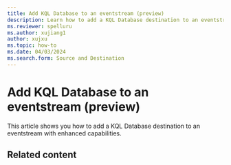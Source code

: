 ```yaml
---
title: Add KQL Database to an eventstream (preview)
description: Learn how to add a KQL Database destination to an eventstream with enhanced capabilities.
ms.reviewer: spelluru
ms.author: xujiang1
author: xujxu
ms.topic: how-to
ms.date: 04/03/2024
ms.search.form: Source and Destination
---
```


# Add KQL Database to an eventstream (preview)
This article shows you how to add a KQL Database destination to an eventstream with enhanced capabilities.

## Related content

